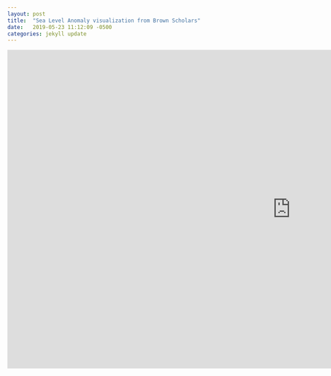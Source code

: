 ```yaml
---
layout: post
title:  "Sea Level Anomaly visualization from Brown Scholars"
date:   2019-05-23 11:12:09 -0500
categories: jekyll update
---
```

<iframe width="1280" height="720" src="https://www.youtube.com/embed/jrWZqjNfarE?rel=0" frameborder="0" allow="accelerometer; autoplay; encrypted-media; gyroscope; picture-in-picture" allowfullscreen></iframe>
